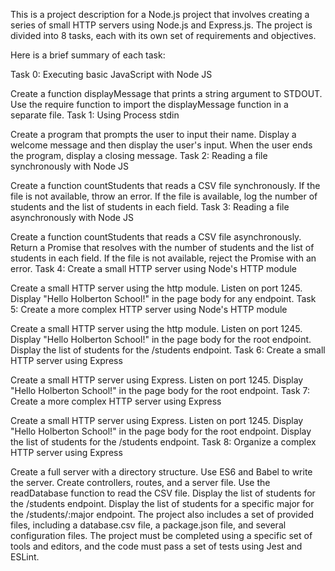 This is a project description for a Node.js project that involves creating a series of small HTTP servers using Node.js and Express.js. The project is divided into 8 tasks, each with its own set of requirements and objectives.

Here is a brief summary of each task:

Task 0: Executing basic JavaScript with Node JS

Create a function displayMessage that prints a string argument to STDOUT.
Use the require function to import the displayMessage function in a separate file.
Task 1: Using Process stdin

Create a program that prompts the user to input their name.
Display a welcome message and then display the user's input.
When the user ends the program, display a closing message.
Task 2: Reading a file synchronously with Node JS

Create a function countStudents that reads a CSV file synchronously.
If the file is not available, throw an error.
If the file is available, log the number of students and the list of students in each field.
Task 3: Reading a file asynchronously with Node JS

Create a function countStudents that reads a CSV file asynchronously.
Return a Promise that resolves with the number of students and the list of students in each field.
If the file is not available, reject the Promise with an error.
Task 4: Create a small HTTP server using Node's HTTP module

Create a small HTTP server using the http module.
Listen on port 1245.
Display "Hello Holberton School!" in the page body for any endpoint.
Task 5: Create a more complex HTTP server using Node's HTTP module

Create a small HTTP server using the http module.
Listen on port 1245.
Display "Hello Holberton School!" in the page body for the root endpoint.
Display the list of students for the /students endpoint.
Task 6: Create a small HTTP server using Express

Create a small HTTP server using Express.
Listen on port 1245.
Display "Hello Holberton School!" in the page body for the root endpoint.
Task 7: Create a more complex HTTP server using Express

Create a small HTTP server using Express.
Listen on port 1245.
Display "Hello Holberton School!" in the page body for the root endpoint.
Display the list of students for the /students endpoint.
Task 8: Organize a complex HTTP server using Express

Create a full server with a directory structure.
Use ES6 and Babel to write the server.
Create controllers, routes, and a server file.
Use the readDatabase function to read the CSV file.
Display the list of students for the /students endpoint.
Display the list of students for a specific major for the /students/:major endpoint.
The project also includes a set of provided files, including a database.csv file, a package.json file, and several configuration files. The project must be completed using a specific set of tools and editors, and the code must pass a set of tests using Jest and ESLint.
